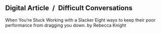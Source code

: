 ## Digital Article / Difficult Conversations

When You’re Stuck Working with a Slacker Eight ways to keep their poor performance from dragging you down. by Rebecca Knight